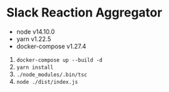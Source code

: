 # Slack Reaction Aggregator

- node v14.10.0
- yarn v1.22.5
- docker-compose v1.27.4

1. `docker-compose up --build -d`
2. `yarn install`
3. `./node_modules/.bin/tsc`
4. `node ./dist/index.js`

